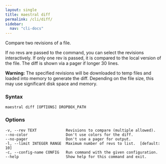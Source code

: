 ```yaml
---
layout: single
title: maestral diff
permalink: /cli/diff/
sidebar:
  nav: "cli-docs"
---
```


Compare two revisions of a file.

If no revs are passed to the command, you can select the revisions interactively. If
only one rev is passed, it is compared to the local version of the file. The diff is
shown via a pager if longer 30 lines.

**Warning:** The specified revisions will be downloaded to temp files and loaded into
memory to generate the diff. Depending on the file size, this may use significant disk
space and memory.

### Syntax

```
maestral diff [OPTIONS] DROPBOX_PATH
```

### Options

```
-v, --rev TEXT             Revisions to compare (multiple allowed).
--no-color                 Don't use colors for the diff.
--no-pager                 Don't use a pager for output.
-l, --limit INTEGER RANGE  Maximum number of revs to list.  [default: 10]
-c, --config-name CONFIG   Run command with the given configuration.
--help                     Show help for this command and exit.
```
